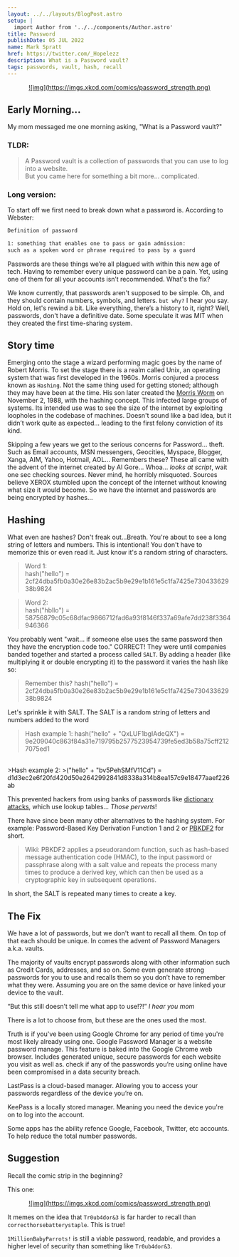 ```yaml
---
layout: ../../layouts/BlogPost.astro
setup: |
  import Author from '../../components/Author.astro'
title: Password
publishDate: 05 JUL 2022
name: Mark Spratt
href: https://twitter.com/_Hopelezz
description: What is a Password vault?
tags: passwords, vault, hash, recall
---
```


<a href="https://xkcd.com/936/?fbclid=IwAR1dBAc767rK5ni47plmh50MfOJ0f0pnzvUsua_UiZ7mpmBHuwnF_dbzr_U">
  <div align="center">
    ![img](https://imgs.xkcd.com/comics/password_strength.png)
  </div>
</a>

## Early Morning...

My mom messaged me one morning asking, "What is a  Password vault?"

### **TLDR:**

>A Password vault is a collection of passwords that you can use to log into a website. <br/> But you came here for something a bit more... complicated.

### **Long version:**

To start off we first need to break down what a password is. According to Webster:

```markdown
Definition of password

1: something that enables one to pass or gain admission:
such as a spoken word or phrase required to pass by a guard 
```

Passwords are these things we’re all plagued with within this new age of tech. Having to remember every unique password can be a pain. Yet, using one of them for all your accounts isn’t recommended. What's the fix?

We know currently, that passwords aren't supposed to be simple. Oh, and they should contain numbers, symbols, and letters. `but why?` I hear you say. Hold on, let's rewind a bit. Like everything, there’s a history to it, right? Well, passwords, don't have a definitive date. Some speculate it was MIT  when they created the first time-sharing system.

## Story time

Emerging onto the stage a wizard performing magic goes by the name of Robert Morris. To set the stage there is a realm called Unix, an operating system that was first developed in the 1960s. Morris conjured a process known as `Hashing`. Not the same thing used for getting stoned; although they may have been at the time. His son later created the [Morris Worm](https://wikipedia.org/wiki/Morris_worm) on November 2, 1988, with the hashing concept. This infected large groups of systems. Its intended use was to see the size of the internet by exploiting loopholes in the codebase of machines. Doesn't sound like a bad idea, but it didn’t work quite as expected... leading to the first felony conviction of its kind.

Skipping a few years we get to the serious concerns for Password... theft. Such as Email accounts, MSN messengers, Geocities, Myspace, Blogger, Xanga, AIM, Yahoo, Hotmail, AOL... Remembers these? These all came with the advent of the internet created by Al Gore... Whoa... _looks at script_, wait one sec checking sources. Never mind, he horribly misquoted. Sources believe XEROX stumbled upon the concept of the internet without knowing what size it would become. So we have the internet and passwords are being encrypted by hashes...

## Hashing

What even are hashes? Don't freak out...Breath. You're about to see a long string of letters and numbers. This is intentional! You don't have to memorize this or even read it. Just know it's a random string of characters.

>Word 1: <br/>
>hash("hello") = 2cf24dba5fb0a30e26e83b2ac5b9e29e1b161e5c1fa7425e73043362938b9824

>Word 2: <br/>
>hash("hbllo") = 58756879c05c68dfac9866712fad6a93f8146f337a69afe7dd238f3364946366

You probably went "wait… if someone else uses the same password then they have the encryption code too." CORRECT! They were until companies banded together and started a process called `SALT`. By adding a header (like multiplying it or double encrypting it) to the password it varies the hash like so:

>Remember this?
>hash("hello") = 2cf24dba5fb0a30e26e83b2ac5b9e29e1b161e5c1fa7425e73043362938b9824

Let's sprinkle it with SALT. The SALT is a random string of letters and numbers added to the word

>Hash example 1:
>hash("hello" + "QxLUF1bgIAdeQX") = 9e209040c863f84a31e719795b2577523954739fe5ed3b58a75cff2127075ed1
<br/>
>Hash example 2:
>("hello" + "bv5PehSMfV11Cd") = d1d3ec2e6f20fd420d50e2642992841d8338a314b8ea157c9e18477aaef226ab

This prevented hackers from using banks of passwords like [dictionary attacks](https://en.wikipedia.org/wiki/Dictionary_attack), which use lookup tables... _Those perverts_!

There have since been many other alternatives to the hashing system. For example: Password-Based Key Derivation Function 1 and 2 or [PBKDF2](https://en.wikipedia.org/wiki/PBKDF2) for short.

>Wiki: PBKDF2 applies a pseudorandom function, such as hash-based message authentication code (HMAC), to the input password or passphrase along with a salt value and repeats the process many times to produce a derived key, which can then be used as a cryptographic key in subsequent operations.

In short, the SALT is repeated many times to create a key.

## The Fix

We have a lot of passwords, but we don't want to recall all them. On top of that each should be unique. In comes the advent of Password Managers a.k.a. vaults.

The majority of vaults encrypt passwords along with other information such as Credit Cards, addresses, and so on. Some even generate strong passwords for you to use and recalls them so you don’t have to remember what they were. Assuming you are on the same device or have linked your device to the vault.

“But this still doesn’t tell me what app to use!?!” _I hear you mom_

There is a lot to choose from, but these are the ones used the most.

Truth is if you've been using Google Chrome for any period of time you're most likely already using one. Google Password Manager is a website password manage. This feature is baked into the Google Chrome web browser. Includes generated unique, secure passwords for each website you visit as well as. check if any of the passwords you’re using online have been compromised in a data security breach. 

LastPass is a cloud-based manager. Allowing you to access your passwords regardless of the device you’re on.

KeePass is a locally stored manager. Meaning you need the device you're on to log into the account.

Some apps has the ability refence Google, Facebook, Twitter, etc accounts. To help reduce the total number passwords. 

## Suggestion

Recall the comic strip in the beginning? 

This one:
<a href="https://xkcd.com/936/?fbclid=IwAR1dBAc767rK5ni47plmh50MfOJ0f0pnzvUsua_UiZ7mpmBHuwnF_dbzr_U">
  <div align="center">
    ![img](https://imgs.xkcd.com/comics/password_strength.png)
  </div>
</a>

It memes on the idea that `Tr0ub4dor&3` is far harder to recall than `correcthorsebatterystaple`. This is true!

 `1MillionBabyParrots!` is still a viable password, readable, and provides a higher level of security than something like `Tr0ub4dor&3`.
